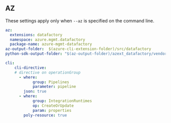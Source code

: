 ## AZ

These settings apply only when `--az` is specified on the command line.

``` yaml $(az)
az:
  extensions: datafactory
  namespace: azure.mgmt.datafactory
  package-name: azure-mgmt-datafactory
az-output-folder:  $(azure-cli-extension-folder)/src/datafactory
python-sdk-output-folder: "$(az-output-folder)/azext_datafactory/vendored_sdks/datafactory"

cli:
    cli-directive:
    # directive on operationGroup
      - where:
            group: Pipelines
            parameter: pipeline
        json: true
      - where:
            group: IntegrationRuntimes
            op: CreateOrUpdate
            param: properties
        poly-resource: true
```
